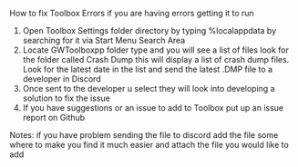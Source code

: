 How to fix Toolbox Errors if you are having errors getting it to run

1. Open Toolbox Settings folder directory by typing %localappdata by searching for it via Start Menu Search Area
2. Locate GWToolboxpp folder type and you will see a list of files look for the folder called Crash Dump this will display a list of crash dump files. Look for the latest date in the list and send the latest .DMP file to a developer in Discord
3. Once sent to the developer u select they will look into developing a solution to fix the issue
4. If you have suggestions or an issue to add to Toolbox put up an issue report on Github

Notes: if you have problem sending the file to discord add the file some where to make you find it much easier and attach the file you would like to add